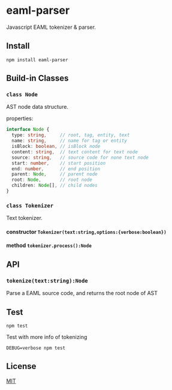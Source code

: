 # eaml-parser

Javascript EAML tokenizer & parser.

## Install

```shell
npm install eaml-parser
```

## Build-in Classes

### `class Node`

AST node data structure.

properties:

```ts
interface Node {
  type: string,     // root, tag, entity, text
  name: string,     // name for tag or entity
  isBlock: boolean, // isBlock node
  content: string,  // text content for text node
  source: string,   // source code for none text node
  start: number,    // start position
  end: number,      // end position
  parent: Node,     // parent node
  root: Node,       // root node
  children: Node[], // child nodes
}
```

### `class Tokenizer`

Text tokenizer.

#### constructor `Tokenizer(text:string,options:{verbose:boolean})`

#### method `tokenizer.process():Node`

## API

### `tokenize(text:string):Node`

Parse a EAML source code, and returns the root node of AST

## Test

```shell
npm test
```

Test with more info of tokenizing

```shell
DEBUG=verbose npm test
```

## License

[MIT](../../LICENSE)

